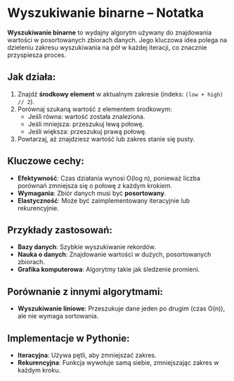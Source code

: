 # Wyszukiwanie binarne – Notatka

**Wyszukiwanie binarne** to wydajny algorytm używany do znajdowania wartości w posortowanych zbiorach danych. Jego kluczowa idea polega na dzieleniu zakresu wyszukiwania na pół w każdej iteracji, co znacznie przyspiesza proces.

## Jak działa:

1. Znajdź **środkowy element** w aktualnym zakresie (indeks: `(low + high) // 2`).
2. Porównaj szukaną wartość z elementem środkowym:
   - Jeśli równa: wartość została znaleziona.
   - Jeśli mniejsza: przeszukuj lewą połowę.
   - Jeśli większa: przeszukuj prawą połowę.
3. Powtarzaj, aż znajdziesz wartość lub zakres stanie się pusty.

## Kluczowe cechy:
- **Efektywność**: Czas działania wynosi O(log n), ponieważ liczba porównań zmniejsza się o połowę z każdym krokiem.
- **Wymagania**: Zbiór danych musi być **posortowany**.
- **Elastyczność**: Może być zaimplementowany iteracyjnie lub rekurencyjnie.

## Przykłady zastosowań:
- **Bazy danych**: Szybkie wyszukiwanie rekordów.
- **Nauka o danych**: Znajdowanie wartości w dużych, posortowanych zbiorach.
- **Grafika komputerowa**: Algorytmy takie jak śledzenie promieni.

## Porównanie z innymi algorytmami:
- **Wyszukiwanie liniowe**: Przeszukuje dane jeden po drugim (czas O(n)), ale nie wymaga sortowania.

## Implementacje w Pythonie:
- **Iteracyjna**: Używa pętli, aby zmniejszać zakres.
- **Rekurencyjna**: Funkcja wywołuje samą siebie, zmniejszając zakres w każdym kroku.
